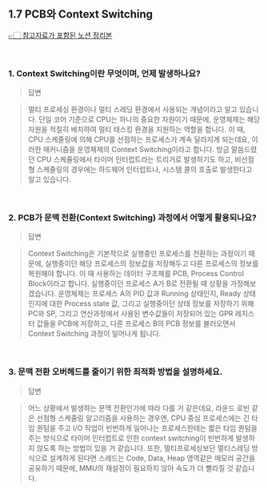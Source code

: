 ## 1.7 PCB와 Context Switching

[👉🏻 참고자료가 포함된 노션 정리본](https://www.notion.so/yxhwxn/1-7-PCB-Context-Switching-17c20d7de678802bba8dc3cef3a9a3fd)

</br>

### 1. Context Switching이란 무엇이며, 언제 발생하나요?

> 답변

> 멀티 프로세싱 환경이나 멀티 스레딩 환경에서 사용되는 개념이라고 알고 있습니다. 단일 코어 기준으로 CPU는 하나의 중요한 자원이기 때문에, 운영체제는 해당 자원을 적절히 배치하여 멀티 태스킹 환경을 지원하는 역할을 합니다. 이 때, CPU 스케줄링에 의해 CPU를 선점하는 프로세스가 계속 달라지게 되는데요, 이러한 매커니즘을 운영체제의 Context Switching이라고 합니다. 방금 말씀드렸던 CPU 스케쥴링에서 타이머 인터럽트라는 트리거로 발생하기도 하고, 비선점형 스케줄링의 경우에는 하드웨어 인터럽트나, 시스템 콜의 호출로 발생한다고 알고 있습니다.

</br>

### 2. PCB가 문맥 전환(Context Switching) 과정에서 어떻게 활용되나요?

> 답변

> Context Switching은 기본적으로 실행중인 프로세스를 전환하는 과정이기 때문에, 실행중이던 해당 프로세스의 정보값을 저장해두고 다른 프로세스의 정보를 복원해야 합니다. 이 때 사용하는 데이터 구조체를 PCB, Process Control Block이라고 합니다. 실행중이던 프로세스 A가 B로 전환될 때 상황을 가정해보겠습니다. 운영체제는 프로세스 A의 PID 값과 Running 상태인지, Ready 상태인지에 대한 Process state 값, 그리고 실행중이던 상태 정보를 저장하기 위해 PC와 SP, 그리고 연산과정에서 사용된 변수값들이 저장되어 있는 GPR 레지스터 값들을 PCB에 저장하고, 다른 프로세스 B의 PCB 정보를 불러오면서 Context Switching 과정이 일어나게 됩니다.

</br>

### 3. 문맥 전환 오버헤드를 줄이기 위한 최적화 방법을 설명하세요.

> 답변

> 어느 상황에서 발생하는 문맥 전환인가에 따라 다를 거 같은데요, 라운드 로빈 같은 선점형 스케줄링 알고리즘을 사용하는 경우엔, CPU 중심 프로세스에는 긴 타임 퀀텀을 주고 I/O 작업이 빈번하게 일어나는 프로세스한테는 짧은 타임 퀀텀을 주는 방식으로 타이머 인터럽트로 인한 context switching이 빈번하게 발생하지 않도록 하는 방법이 있을 거 같습니다.
> 또한, 멀티프로세싱보단 멀티스레딩 방식으로 설계하게 된다면 스레드는 Code, Data, Heap 영역같은 메모리 공간을 공유하기 때문에, MMU의 재설정이 필요하지 않아 속도가 더 빨라질 것 같습니다.

</br>
